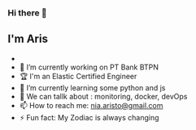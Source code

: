 ### Hi there 👋

## I'm Aris
- 
- 🔭 I’m currently working on PT Bank BTPN
- :trophy:  I'm an Elastic Certified Engineer
- 🌱 I’m currently learning some python and js
- 💬 We can tallk about : monitoring, docker, devOps 
- 📫 How to reach me: nia.aristo@gmail.com
- ⚡ Fun fact: My Zodiac is always changing



<!--
**naristo/naristo** is a ✨ _special_ ✨ repository because its `README.md` (this file) appears on your GitHub profile.

Here are some ideas to get you started:

- 🔭 I’m currently working on ...
- 🌱 I’m currently learning ...
- 👯 I’m looking to collaborate on ...
- 🤔 I’m looking for help with ...
- 💬 Ask me about ...
- 📫 How to reach me: ...
- 😄 Pronouns: ...
- ⚡ Fun fact: ...
-->
